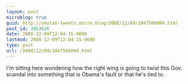 ```yaml
---
layout: post
microblog: true
guid: http://vmstan-tweets.micro.blog/2008/12/09/1047506004.html
post_id: 3053626
date: 2008-12-09T12:04:15-0600
lastmod: 2008-12-09T12:04:15-0600
type: post
url: /2008/12/09/1047506004.html
---
```

I'm sitting here wondering how the right wing is going to twist this Gov. scandal into something that is Obama's fault or that he's tied to.
